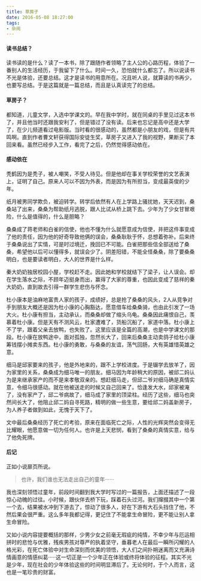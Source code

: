```yaml
---
title: 草房子
date: 2016-05-08 18:27:00
tags:
- 杂阅
---
```


#### 读书总结？

读书读的是什么？读了一本书，除了跟随作者领略了主人公的心路历程，体验了一番别人的生活经历，于我留下了什么。时间一久，恐怕就什么都忘了。所以说读书不光是体验，还要总结。这才是读书的用意所在。况且听人说，就算读的书再少，也要写总结。于是这篇就是一篇总结，而且是认真读完了的总结。

#### 草房子？

都知道，儿童文学，入选中学课文的。早在我中学时，就在同桌的手里见过这本书了，并且他当时还跟我安利了，但是错过了没有读。后来也忘记是高中还是大学了，在少儿频道看过电影版。当时看的很感动的，虽然都是小朋友的戏，但是有共鸣啊。直到作者曹文轩获得国际安徒生奖，草房子又进入了我的视野，果断买了本回来看。虽然已经步入工作，看完了之后，仍然觉得感动依在。

#### 感动依在

秃鹤因为是秃子，被人嘲笑，不受人待见。但是他却在事关学校荣誉的文艺表演上，证明了自己。原来人可以不因为外表，而是因为有所担当，变成最英俊的少年。

纸月被男同学欺负，被迫转学。转学后依然有人在上学路上骚扰她，天天迟到，桑桑站了出来，桑桑为帮助纸月逃脱，跟人比试从桥上跳下去。少年为了少女甘冒艰险，什么是值得的，什么是胆略？

桑桑成了蒋老师和白雀的信使，他也不懂为什么就愿意成为信使，并把这件事变成了他的责任，因为他的好奇导致他俩的误会，桑桑耿耿于怀，总想着弥补。后来终于桑桑说出了实情，可是时过境迁，挽回已不可能。白雀把那些信全部送给了桑桑，希望他以后可以懂得多，就误会少了。阴差阳错，不能全怪桑桑，除了要桑桑明白，也是要读者明白，大人的世界是什么样。

秦大奶奶独居校园小屋，学校赶不走。因此她和学校就结下了梁子，让人误会。却在学生落水之际，不顾年迈挺身而出，赢得了大家的尊重，也因此变成了慈祥的秦大奶奶，直到故去引得一群学生悲伤与怀念。

杜小康本是油麻地富贵人家的孩子，成绩好，总是抢了桑桑的风头，2人从竞争对手到朋友大概还是因为杜小康的心胸豁达，愿意借车给桑桑骑，也由此引发了一场大火。杜小康有担当，主动承认，而桑桑却做了缩头乌龟。桑桑因此痛恨自己，羡慕着杜小康。但是天有不测风云，杜家遭难了，货船沉船了，家道中落。杜小康上不了学，跟着父亲去放鸭，也失败了。这里应该是全篇的高潮，也是中学课文的那段。杜小康在放鸭途中，面对孤独，忽然长大了，回来后桑桑主动卖鸽子给杜小康筹钱摆小摊卖东西。杜小康的勇敢，与桑桑的友谊，荡气回肠，大有英雄惜英雄之意。

细马是邱家要来的孩子，他是外地来的，跟不上学校进度。于是辍学去放羊了，因为家里的关系，桑桑成为细马唯一的朋友。细马因为年龄稍大的原因，被邱二妈认为是来继承家产的而不是来孝敬双亲的。想赶细马走，但邱二爷对细马确是真情实意，令细马很感动。就在他被送走的时候又自己回来了。恰逢发大水，邱家被淹了，没有家产了，邱二爷病故了，细马成了家里的顶梁柱。经历了这些，细马也突然间长大了，他阻止邱二妈自寻死路，精明的做一些生意，要给邱二妈盖新房子，为人养子者做到如此，无愧于天下了。

文中最后桑桑经历了死亡的考验，原来在面临死亡之际，人性的光辉突然会变得无比耀眼，他愿意做一切为任何人。也许是上天悲悯，看到了桑桑的真情实意，给与了他免死牌。

#### 后记

正如小说扉页所说。

> 也许，我们谁也无法走出自己的童年······

我也深刻领悟过童年，前段时间翻到我大学时写过的一篇报告，上面还描述了一段惊心动魄的过往。小时候，跟伙伴去桥下玩，踩着石头过河。我们撺掇其中一个第一个去，结果被水冲到下游去了，惊动了很多人，好在下游有大石头挡住了他，不然后果会很严重。这么多年我都记得，更记住了不能拿生命冒险，更不能让别人拿生命冒险。

又如小说内容提要概括的那样，少男少女之前毫无瑕疵的纯情，不幸少年与厄运相拼时的悲怆与优雅，残疾男孩对尊严的执着坚守，垂暮老人在最后一瞬所闪耀的人格光彩，在死亡体验中对生命深刻而优美的领悟，大人们之间扑朔迷离而又充满诗情画意的情感纠葛·····这一切正是一个少年正在体验或终将体验的征程。其实不光是少年，现在社会的少年体验这些的时间明显滞后了。无论何时，于个人而言，这也是一笔珍贵的财富。
